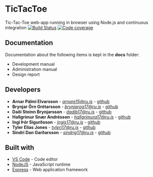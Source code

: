 # TicTacToe

Tic-Tac-Toe web-app running in browser using Node.js and continuous integration
[![Build Status][circleCI-image]][circleCI-url] [![Code coverage][coverage-image]][coverage-url]

## Documentation

Documentation about the following items is kept in the **docs** folder:
- Development manual
- Administration manual
- Design report

## Developers

* **Arnar Pálmi Elvarsson** - *arnare15@ru.is* - [github](https://github.com/)
* **Brynjar Örn Grétarsson** - *brynjarog17@ru.is* - [github](https://github.com/brynjarorng)
* **Daði Steinn Brynjarsson** - *dadib17@ru.is* - [github](https://github.com/dadisteinn)
* **Hallgrímur Snær Andrésson** - *hallgrimura17@ru.is* - [github](https://github.com/hallgrimura17)
* **Ingi Þór Sigurðsson** - *ingis17@ru.is* - [github](https://github.com/flimster)
* **Tyler Elías Jones** - *tylerj17@ru.is* - [github](https://github.com/tylerelias)
* **Sindri Dan Garðarsson** - *sindrig17@ru.is* - [github](https://github.com/)

## Built with

* [VS Code](https://code.visualstudio.com/Download) - Code editor
* [NodeJS](https://nodejs.org) - JavaScript runtime
* [Express](https://expressjs.com/) - Web application framework


[circleCI-image]: https://circleci.com/gh/Late-Term-Assignment/TicTacToe.svg?style=svg
[circleCI-url]: https://circleci.com/gh/Late-Term-Assignment/TicTacToe

[coverage-image]: https://coveralls.io/repos/github/Late-Term-Assignment/TicTacToe/badge.svg?branch=CodeCoverageSetup
[coverage-url]: https://coveralls.io/github/Late-Term-Assignment/TicTacToe?branch=CodeCoverageSetup